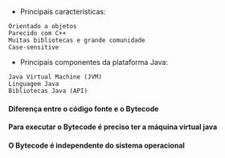 - Principais características:
```
Orientado a objetos
Parecido com C++
Muitas bibliotecas e grande comunidade
Case-sensitive
```
- Principais componentes da plataforma Java:
```
Java Virtual Machine (JVM)
Linguagem Java
Bibliotecas Java (API)
```
#### Diferença entre o código fonte e o Bytecode
#### Para executar o Bytecode é preciso ter a máquina virtual java
#### O Bytecode é independente do sistema operacional
